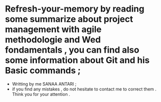 # Refresh-your-memory by reading some summarize about project management with agile methodologie and Wed fondamentals , you can find also some information about Git and his Basic commands ;
+ Writting by me SANAA ANTARI ;
+ if you find any mistakes ,  do not hesitate to contact me to correct them . Think you for your attention .
